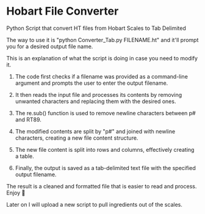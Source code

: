 # Hobart File Converter

Python Script that convert HT files from Hobart Scales to Tab Delimited

The way to use it is "python Converter_Tab.py FILENAME.ht" and it'll prompt you for a desired output file name.

This is an explanation of what the script is doing in case you need to modify it. 

1. The code first checks if a filename was provided as a command-line argument and prompts the user to enter the output filename.

2. It then reads the input file and processes its contents by removing unwanted characters and replacing them with the desired ones.

3. The re.sub() function is used to remove newline characters between p# and RT89.

4. The modified contents are split by "p#" and joined with newline characters, creating a new file content structure.

5. The new file content is split into rows and columns, effectively creating a table.

6. Finally, the output is saved as a tab-delimited text file with the specified output filename.

The result is a cleaned and formatted file that is easier to read and process. Enjoy 🚀

Later on I will upload a new script to pull ingredients out of the scales.
